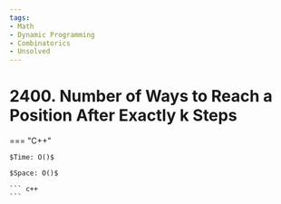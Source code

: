 ```yaml
---
tags:
- Math
- Dynamic Programming
- Combinatorics
- Unsolved
---
```



# 2400. Number of Ways to Reach a Position After Exactly k Steps

=== "C++"

    $Time: O()$

    $Space: O()$

    ``` c++
    ```